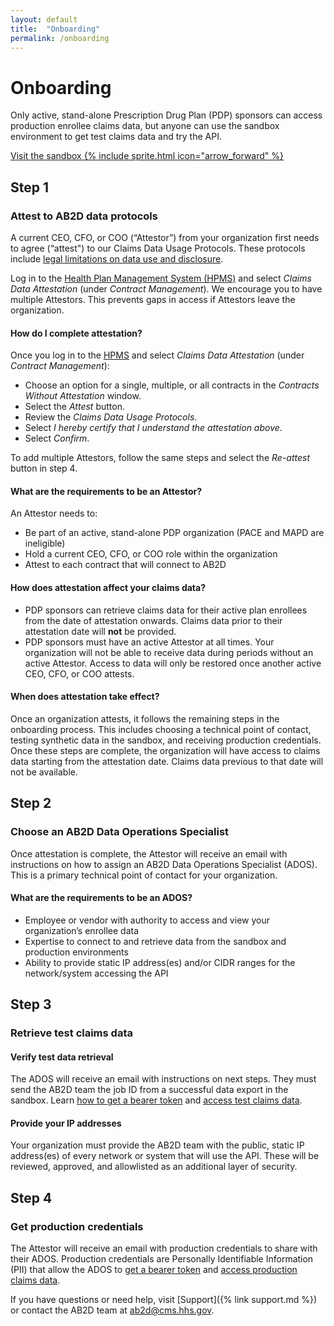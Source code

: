 ```yaml
---
layout: default
title:  "Onboarding"
permalink: /onboarding
---
```


# Onboarding

Only active, stand-alone Prescription Drug Plan (PDP) sponsors can access production enrollee claims data, but anyone can use the sandbox environment to get test claims data and try the API.

<a href="https://docs.google.com/document/d/19gV19BHBqGVezAcpNAm90DlVYlXKZSoW3Tvg4N9Bkq8/edit?usp=sharing" class="usa-button usa-button--unstyled">Visit the sandbox {% include sprite.html icon="arrow_forward" %}</a>
## Step 1


### Attest to AB2D data protocols

A current CEO, CFO, or COO  (“Attestor”) from your organization first needs to agree (“attest") to our Claims Data Usage Protocols. These protocols include <a href="https://www.federalregister.gov/documents/2019/04/16/2019-06822/medicare-and-medicaid-programs-policy-and-technical-changes-to-the-medicare-advantage-medicare#page-15745">legal limitations on data use and disclosure</a>.

Log in to the <a href="https://hpms.cms.gov/app/ng/home/">Health Plan Management System (HPMS)</a> and select <i>Claims Data Attestation</i> (under <i>Contract Management</i>). We encourage you to have multiple Attestors. This prevents gaps in access if Attestors leave the organization. 

#### How do I complete attestation?
Once you log in to the <a href="https://hpms.cms.gov/app/ng/home/">HPMS</a> and select <i>Claims Data Attestation</i> (under <i>Contract Management</i>):
- Choose an option for a single, multiple, or all contracts in the <i>Contracts Without Attestation</i> window.
- Select the <i>Attest</i> button.
- Review the <i>Claims Data Usage Protocols</i>.
- Select <i>I hereby certify that I understand the attestation above</i>.
- Select <i>Confirm</i>.

To add multiple Attestors, follow the same steps and select the <i>Re-attest</i> button in step 4.


#### What are the requirements to be an Attestor?

An Attestor needs to:

- Be part of an active, stand-alone PDP organization (PACE and MAPD are ineligible)
- Hold a current CEO, CFO, or COO role within the organization
- Attest to each contract that will connect to AB2D

#### How does attestation affect your claims data?

- PDP sponsors can retrieve claims data for their active plan enrollees from the date of attestation onwards. Claims data prior to their attestation date will **not** be provided.
- PDP sponsors must have an active Attestor at all times. Your organization will not be able to receive data during periods without an active Attestor. Access to data will only be restored once another active CEO, CFO, or COO attests.


#### When does attestation take effect?
Once an organization attests, it follows the remaining steps in the onboarding process. This includes choosing a technical point of contact, testing synthetic data in the sandbox, and receiving production credentials. Once these steps are complete, the organization will have access to claims data starting from the attestation date. Claims data previous to that date will not be available.

## Step 2

### Choose an AB2D Data Operations Specialist

Once attestation is complete, the Attestor will receive an email with instructions on how to assign an AB2D Data Operations Specialist (ADOS). This is a primary technical point of contact for your organization.

#### What are the requirements to be an ADOS?

- Employee or vendor with authority to access and view your organization’s enrollee data
- Expertise to connect to and retrieve data from the sandbox and production environments
- Ability to provide static IP address(es) and/or CIDR ranges for the network/system accessing the API

## Step 3

### Retrieve test claims data

#### Verify test data retrieval

The ADOS will receive an email with instructions on next steps. They must send the AB2D team the job ID from a successful data export in the sandbox.  Learn <a href ="https://docs.google.com/document/d/1tYsg4ajj093fOtadzkfcm-FXPsBv8UeNqYL3MjwmJLI/edit?usp=sharing">how to get a bearer token</a> and <a href="https://docs.google.com/document/d/19gV19BHBqGVezAcpNAm90DlVYlXKZSoW3Tvg4N9Bkq8/edit?usp=sharing">access test claims data</a>.

#### Provide your IP addresses

Your organization must provide the AB2D team with the public, static IP address(es) of every network or system that will use the API. These will be reviewed, approved, and allowlisted as an additional layer of security.  

## Step 4

### Get production credentials

The Attestor will receive an email with production credentials to share with their ADOS.  Production credentials are Personally Identifiable Information (PII) that allow the ADOS to <a href="https://docs.google.com/document/d/1tYsg4ajj093fOtadzkfcm-FXPsBv8UeNqYL3MjwmJLI/edit?usp=sharing">get a bearer token</a> and <a href="https://docs.google.com/document/d/1aerA_DVxZd3sYY0Em5MlcewNtRrhULhU1YBwbz9WcG4/edit?usp=sharing">access production claims data</a>.

If you have questions or need help, visit [Support]({% link support.md %}) or contact the AB2D team at <a href="mailto:ab2d@cms.hhs.gov">ab2d@cms.hhs.gov</a>.
